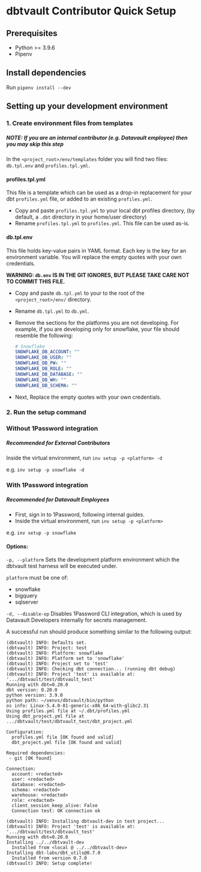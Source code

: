# dbtvault Contributor Quick Setup

## Prerequisites

- Python >= 3.9.6
- Pipenv

## Install dependencies

Run `pipenv install --dev` 

## Setting up your development environment

### 1. Create environment files from templates
##### NOTE: If you are an internal contributor (e.g. Datavault employee) then you may skip this step

In the `<project_root>/env/templates` folder you will find two files: `db.tpl.env` and `profiles.tpl.yml`.

#### profiles.tpl.yml

This file is a template which can be used as a drop-in replacement for your dbt `profiles.yml` file, or added to an existing `profiles.yml`.

- Copy and paste `profiles.tpl.yml` to your local dbt profiles directory, (by default, a `.dbt` directory in your home/user directory)
- Rename `profiles.tpl.yml` to `profiles.yml`. This file can be used as-is.

#### db.tpl.env

This file holds key-value pairs in YAML format. Each key is the key for an environment variable. You will 
replace the empty quotes with your own credentials. 

**WARNING: `db.env` IS IN THE GIT IGNORES, BUT PLEASE TAKE CARE NOT TO COMMIT THIS FILE.**

- Copy and paste `db.tpl.yml` to your to the root of the `<project_root>/env/` directory.
- Rename `db.tpl.yml` to `db.yml`. 
- Remove the sections for the platforms you are not developing. For example, if you are developing only for snowflake, 
  your file should resemble the following:

    ```yaml
    # Snowflake
    SNOWFLAKE_DB_ACCOUNT: ""
    SNOWFLAKE_DB_USER: ""
    SNOWFLAKE_DB_PW: ""
    SNOWFLAKE_DB_ROLE: ""
    SNOWFLAKE_DB_DATABASE: ""
    SNOWFLAKE_DB_WH: ""
    SNOWFLAKE_DB_SCHEMA: ""
    ```

- Next, Replace the empty quotes with your own credentials.


### 2. Run the setup command

### Without 1Password integration
##### Recommended for External Contributors

Inside the virtual environment, run `inv setup -p <platform> -d`

e.g. `inv setup -p snowflake -d`

### With 1Password integration
##### Recommended for Datavault Employees

- First, sign in to 1Password, following internal guides. 
- Inside the virtual environment, run `inv setup -p <platform>`

e.g. `inv setup -p snowflake`

#### Options:

`-p, --platform` Sets the development platform environment which the dbtvault test harness will be executed under.

`platform` must be one of:

- snowflake
- bigquery
- sqlserver

`-d, --disable-op` Disables 1Password CLI integration, which is used by Datavault Developers internally for secrets management. 

A successful run should produce something similar to the following output:

```shell
(dbtvault) INFO: Defaults set.
(dbtvault) INFO: Project: test
(dbtvault) INFO: Platform: snowflake
(dbtvault) INFO: Platform set to 'snowflake'
(dbtvault) INFO: Project set to 'test'
(dbtvault) INFO: Checking dbt connection... (running dbt debug)
(dbtvault) INFO: Project 'test' is available at: '.../dbtvault/test/dbtvault_test'
Running with dbt=0.20.0
dbt version: 0.20.0
python version: 3.9.0
python path: ~/venvs/dbtvault/bin/python
os info: Linux-5.4.0-81-generic-x86_64-with-glibc2.31
Using profiles.yml file at ~/.dbt/profiles.yml
Using dbt_project.yml file at .../dbtvault/test/dbtvault_test/dbt_project.yml

Configuration:
  profiles.yml file [OK found and valid]
  dbt_project.yml file [OK found and valid]

Required dependencies:
 - git [OK found]

Connection:
  account: <redacted>
  user: <redacted>
  database: <redacted>
  schema: <redacted>
  warehouse: <redacted>
  role: <redacted>
  client_session_keep_alive: False
  Connection test: OK connection ok

(dbtvault) INFO: Installing dbtvault-dev in test project...
(dbtvault) INFO: Project 'test' is available at: '.../dbtvault/test/dbtvault_test'
Running with dbt=0.20.0
Installing ../../dbtvault-dev
  Installed from <local @ ../../dbtvault-dev>
Installing dbt-labs/dbt_utils@0.7.0
  Installed from version 0.7.0
(dbtvault) INFO: Setup complete!
```
